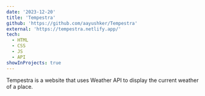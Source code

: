 ```yaml
---
date: '2023-12-20'
title: 'Tempestra'
github: 'https://github.com/aayushker/Tempestra'
external: 'https://tempestra.netlify.app/'
tech:
  - HTML
  - CSS
  - JS
  - API
showInProjects: true
---
```


Tempestra is a website that uses Weather API to display the current weather of a place.